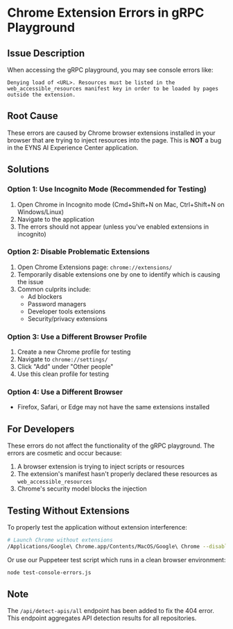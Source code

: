 # Chrome Extension Errors in gRPC Playground

## Issue Description

When accessing the gRPC playground, you may see console errors like:

```
Denying load of <URL>. Resources must be listed in the web_accessible_resources manifest key in order to be loaded by pages outside the extension.
```

## Root Cause

These errors are caused by Chrome browser extensions installed in your browser that are trying to inject resources into the page. This is **NOT** a bug in the EYNS AI Experience Center application.

## Solutions

### Option 1: Use Incognito Mode (Recommended for Testing)
1. Open Chrome in Incognito mode (Cmd+Shift+N on Mac, Ctrl+Shift+N on Windows/Linux)
2. Navigate to the application
3. The errors should not appear (unless you've enabled extensions in incognito)

### Option 2: Disable Problematic Extensions
1. Open Chrome Extensions page: `chrome://extensions/`
2. Temporarily disable extensions one by one to identify which is causing the issue
3. Common culprits include:
   - Ad blockers
   - Password managers
   - Developer tools extensions
   - Security/privacy extensions

### Option 3: Use a Different Browser Profile
1. Create a new Chrome profile for testing
2. Navigate to `chrome://settings/`
3. Click "Add" under "Other people"
4. Use this clean profile for testing

### Option 4: Use a Different Browser
- Firefox, Safari, or Edge may not have the same extensions installed

## For Developers

These errors do not affect the functionality of the gRPC playground. The errors are cosmetic and occur because:

1. A browser extension is trying to inject scripts or resources
2. The extension's manifest hasn't properly declared these resources as `web_accessible_resources`
3. Chrome's security model blocks the injection

## Testing Without Extensions

To properly test the application without extension interference:

```bash
# Launch Chrome without extensions
/Applications/Google\ Chrome.app/Contents/MacOS/Google\ Chrome --disable-extensions
```

Or use our Puppeteer test script which runs in a clean browser environment:

```bash
node test-console-errors.js
```

## Note

The `/api/detect-apis/all` endpoint has been added to fix the 404 error. This endpoint aggregates API detection results for all repositories.